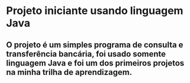 # Projeto iniciante usando linguagem Java

## O projeto é um simples programa de consulta e transferência bancária, foi usado somente linguagem Java e foi um dos primeiros projetos na minha trilha de aprendizagem.
